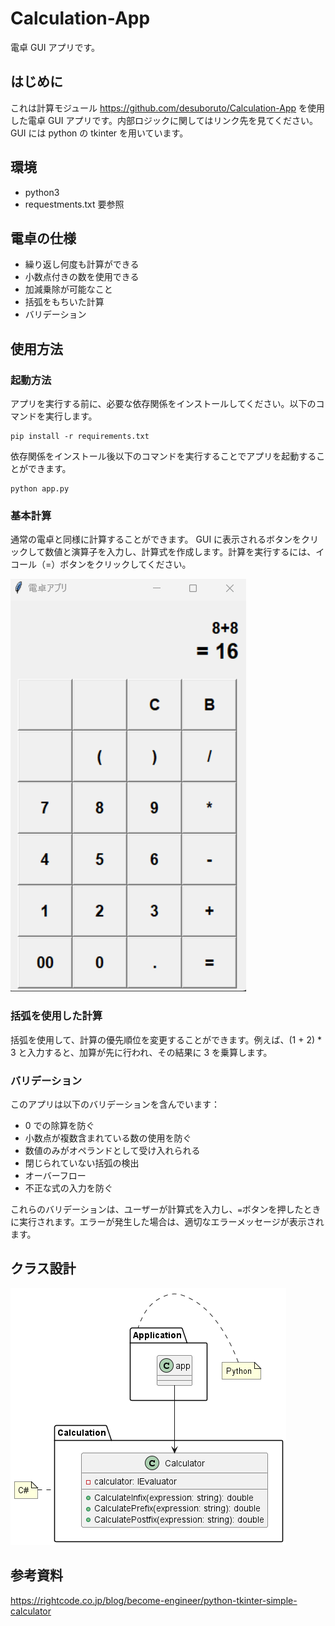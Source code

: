# Calculation-App

電卓 GUI アプリです。

## はじめに

これは計算モジュール https://github.com/desuboruto/Calculation-App を使用した電卓 GUI アプリです。内部ロジックに関してはリンク先を見てください。
GUI には python の tkinter を用いています。

## 環境

-   python3
-   requestments.txt 要参照

## 電卓の仕様

-   繰り返し何度も計算ができる
-   小数点付きの数を使用できる
-   加減乗除が可能なこと
-   括弧をもちいた計算
-   バリデーション

## 使用方法

### 起動方法

アプリを実行する前に、必要な依存関係をインストールしてください。以下のコマンドを実行します。

```shell
pip install -r requirements.txt
```

依存関係をインストール後以下のコマンドを実行することでアプリを起動することができます。

```shell
python app.py
```

### 基本計算

通常の電卓と同様に計算することができます。
GUI に表示されるボタンをクリックして数値と演算子を入力し、計算式を作成します。計算を実行するには、イコール（=）ボタンをクリックしてください。

![Alt text](~Documents/image.png)

### 括弧を使用した計算

括弧を使用して、計算の優先順位を変更することができます。例えば、(1 + 2) \* 3 と入力すると、加算が先に行われ、その結果に 3 を乗算します。

### バリデーション

このアプリは以下のバリデーションを含んでいます：

-   0 での除算を防ぐ
-   小数点が複数含まれている数の使用を防ぐ
-   数値のみがオペランドとして受け入れられる
-   閉じられていない括弧の検出
-   オーバーフロー
-   不正な式の入力を防ぐ

これらのバリデーションは、ユーザーが計算式を入力し、`=`ボタンを押したときに実行されます。エラーが発生した場合は、適切なエラーメッセージが表示されます。

## クラス設計

![~Documents/class.png](~Documents/class.png)

## 参考資料

https://rightcode.co.jp/blog/become-engineer/python-tkinter-simple-calculator
